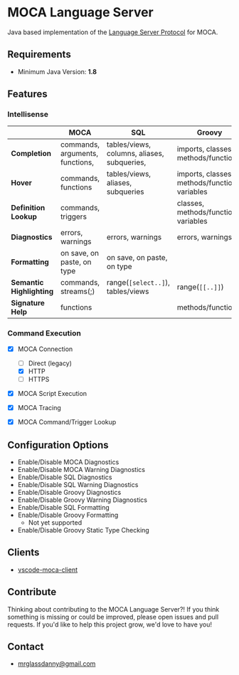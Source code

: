 # MOCA Language Server

Java based implementation of the [Language Server Protocol] for MOCA.


## Requirements

- Minimum Java Version: **1.8**


## Features

### Intellisense

|                           | MOCA                              | SQL                                           | Groovy                                            |
|---------------------------|-----------------------------------|-----------------------------------------------|---------------------------------------------------|
| **Completion**            | commands, arguments, functions,   | tables/views, columns, aliases, subqueries,   | imports, classes, methods/functions               |
| **Hover**                 | commands, functions               | tables/views, aliases, subqueries             | imports, classes, methods/functions, variables    |
| **Definition Lookup**     | commands, triggers                |                                               | classes, methods/functions, variables             |
| **Diagnostics**           | errors, warnings                  | errors, warnings                              | errors, warnings                                  |
| **Formatting**            | on save, on paste, on type        | on save, on paste, on type                    |                                                   |
| **Semantic Highlighting** | commands, streams(;)              | range(```[select..]```), tables/views         | range(```[[..]]```)                               |
| **Signature Help**        | functions                         |                                               | methods/functions                                 |


### Command Execution

- [x] MOCA Connection
    - [ ] Direct (legacy)
    - [x] HTTP
    - [ ] HTTPS
- [x] MOCA Script Execution
- [x] MOCA Tracing
- [x] MOCA Command/Trigger Lookup


## Configuration Options

- Enable/Disable MOCA Diagnostics
- Enable/Disable MOCA Warning Diagnostics
- Enable/Disable SQL Diagnostics
- Enable/Disable SQL Warning Diagnostics
- Enable/Disable Groovy Diagnostics
- Enable/Disable Groovy Warning Diagnostics
- Enable/Disable SQL Formatting
- Enable/Disable Groovy Formatting
    - Not yet supported
- Enable/Disable Groovy Static Type Checking


## Clients

- [vscode-moca-client]


## Contribute

Thinking about contributing to the MOCA Language Server?! If you think something is missing or could be improved, please open issues and pull requests. If you'd like to help this project grow, we'd love to have you!


## Contact

- mrglassdanny@gmail.com



[Language Server Protocol]: https://langserver.org
[vscode-moca-client]: https://github.com/mrglassdanny/vscode-moca-client